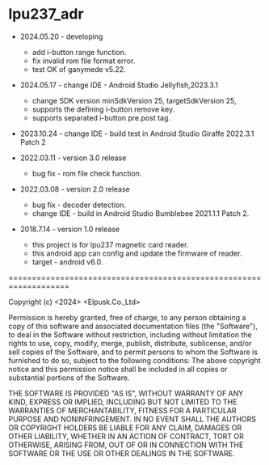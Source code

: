 # lpu237_adr
* 2024.05.20 - developing
  + add i-button range function.
  + fix invalid rom file format error.
  + test OK of ganymede v5.22.

* 2024.05.17 - change IDE - Android Studio Jellyfish,2023.3.1
  + change SDK version minSdkVersion 25, targetSdkVersion 25, 
  + supports the defining i-button remove key.
  + supports separated i-button pre.post tag. 
* 2023.10.24 - change IDE - build test in Android Studio Giraffe 2022.3.1 Patch 2

* 2022.03.11 - version 3.0 release
  * bug fix - rom file check function.

* 2022.03.08 - version 2.0 release
  * bug fix - decoder detection.
  * change IDE - build in Android Studio Bumblebee 2021.1.1 Patch 2.

* 2018.7.14 - version 1.0 release
  * this project is for lpu237 magnetic card reader.
  * this android app can config and update the firmware of reader.
  * target - android v6.0.


===================================================================

Copyright (c) <2024> <Elpusk.Co.,Ltd>

Permission is hereby granted, free of charge, to any person obtaining a copy of this software and associated documentation files (the "Software"), to deal in the Software without restriction, including without limitation the rights to use, copy, modify, merge, publish, distribute, sublicense, and/or sell copies of the Software, and to permit persons to whom the Software is furnished to do so, subject to the following
conditions: The above copyright notice and this permission notice shall be included in all copies or substantial portions of the Software.

THE SOFTWARE IS PROVIDED "AS IS", WITHOUT WARRANTY OF ANY KIND, EXPRESS OR IMPLIED, INCLUDING BUT NOT LIMITED TO THE WARRANTIES OF MERCHANTABILITY, FITNESS FOR A PARTICULAR PURPOSE AND NONINFRINGEMENT. IN NO EVENT SHALL THE AUTHORS OR COPYRIGHT HOLDERS BE LIABLE FOR ANY CLAIM, DAMAGES OR OTHER LIABILITY, WHETHER IN AN ACTION OF CONTRACT, TORT OR OTHERWISE, ARISING FROM, OUT OF OR IN CONNECTION WITH THE SOFTWARE OR THE USE OR OTHER DEALINGS IN THE SOFTWARE.

